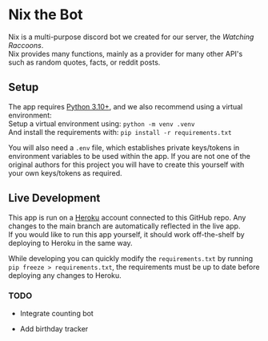 # Nix the Bot


Nix is a multi-purpose discord bot we created for our server, the *Watching Raccoons*.  
Nix provides many functions, mainly as a provider for many other API's such as random quotes, facts, or reddit posts.

## Setup

The app requires [Python 3.10+](https://www.python.org/downloads/), and we also recommend using a virtual environment:  
Setup a virtual environment using: `python -m venv .venv`  
And install the requirements with: `pip install -r requirements.txt`  

You will also need a `.env` file, which establishes private keys/tokens in environment variables to be used within the app. If you are not one of the original authors for this project you will have to create this yourself with your own keys/tokens as required.

## Live Development

This app is run on a [Heroku](https://www.heroku.com/) account connected to this GitHub repo. Any changes to the main branch are automatically reflected in the live app.  
If you would like to run this app yourself, it should work off-the-shelf by deploying to Heroku in the same way.  

While developing you can quickly modify the `requirements.txt` by running `pip freeze > requirements.txt`, the requirements must be up to date before deploying any changes to Heroku.

### TODO

- Integrate counting bot

- Add birthday tracker
